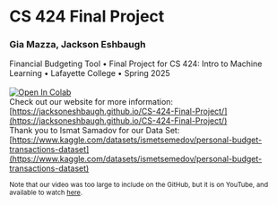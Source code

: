 # CS 424 Final Project
### Gia Mazza, Jackson Eshbaugh
Financial Budgeting Tool &bull; Final Project for CS 424: Intro to Machine Learning &bull; Lafayette College &bull; Spring 2025 <br />
<br />
<a href="https://colab.research.google.com/github/jacksoneshbaugh/CS-424-Final-Project/blob/master/Final_Project_Mazza_Eshbaugh.ipynb" target="_parent"><img src="https://colab.research.google.com/assets/colab-badge.svg" alt="Open In Colab"/></a>
<br />
Check out our website for more information: [https://jacksoneshbaugh.github.io/CS-424-Final-Project/](https://jacksoneshbaugh.github.io/CS-424-Final-Project/)
<br />
Thank you to Ismat Samadov for our Data Set: [https://www.kaggle.com/datasets/ismetsemedov/personal-budget-transactions-dataset](https://www.kaggle.com/datasets/ismetsemedov/personal-budget-transactions-dataset)

<small>Note that our video was too large to include on the GitHub, but it is on YouTube, and available to watch [here](https://www.youtube.com/watch?v=QxdjZONUkJo&t=1s).</small>
